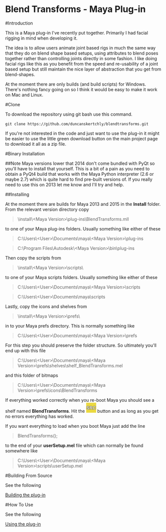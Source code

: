 # Blend Transforms - Maya Plug-in

#Introduction

This is a Maya plug-in I've recently put together. Primarily I had facial rigging in mind when developing it.

The idea is to allow users animate joint based rigs in much the same way that they do on blend shape based setups, using attributes to blend poses together rather than controlling joints directly in some fashion. I like doing facial rigs like this as you benefit from the speed and re-usability of a joint based setup but still maintain the nice layer of abstraction that you get from blend-shapes.

At the moment there are only builds (and build scripts) for Windows. There's nothing fancy going on so I think it would be easy to make it work on Mac and Linux.

#Clone

To download the repository using git bash use this command.

    git clone https://github.com/duncanskertchly/blendtransforms.git
    
If you're not interested in the code and just want to use the plug-in it might be easier to use the little green download button on the main project page to download it all as a zip file.

#Binary Installation

##Note
Maya versions lower that 2014 don't come bundled with PyQt so you'll have to install that yourself. This is a bit of a pain as you need to obtain a PyQt4 build that works with the Maya Python interpreter (2.6 or maybe 2.7) which is quite hard to find pre-built versions of. If you really need to use this on 2013 let me know and I'll try and help.

##Installing

At the moment there are builds for Maya 2013 and 2015 in the __Install__ folder. From the relevant version directory copy 

> \install\\\<Maya Version\>\plug-ins\BlendTransforms.mll

to one of your Maya plug-ins folders. Usually something like either of these

> C:\Users\\\<User\>\Documents\maya\\\<Maya Version\>\plug-ins

> C:\Program Files\Autodesk\\\<Maya Version\>\bin\plug-ins

Then copy the scripts from

> \install\\\<Maya Version\>\scripts\

to one of your Maya scripts folders. Usually something like either of these

> C:\Users\\\<User\>\Documents\maya\\\<Maya Version\>\scripts

> C:\Users\\\<User\>\Documents\maya\scripts

Lastly, copy the icons and shelves from

> \install\\\<Maya Version\>\prefs\

in to your Maya prefs directory. This is normally something like

> C:\Users\\\<User\>\Documents\maya\\\<Maya Version\>\prefs

For this step you should preserve the folder structure. So ultimately you'll end up with this file

> C:\Users\\\<User\>\Documents\maya\\\<Maya Version\>\prefs\shelves\shelf_BlendTransforms.mel

and this folder of bitmaps

> C:\Users\\\<User\>\Documents\maya\\\<Maya Version\>\prefs\icons\BlendTransforms

If everything worked correctly when you re-boot Maya you should see a shelf named __BlendTransforms__. Hit the ![](./prefs/icons/BlendTransforms/source.bmp) button and as long as you get no errors everything has worked.

If you want everything to load when you boot Maya just add the line

> BlendTransforms();

to the end of your __userSetup.mel__ file which can normally be found somewhere like

> C:\Users\\\<User\>\Documents\maya\\\<Maya Version\>\scripts\userSetup.mel

#Building From Source

See the following

[Building the plug-in](./BUILDING.md)

#How To Use

See the following

[Using the plug-in](./USING.md)

